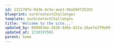 ```yaml
---
id: 1332707e-9d36-4c5e-aee3-9ba5947252b5
blueprint: ourGreatestChallenges
template: ourGreatestChallenges
title: 'Welcome to the site...'
updated_by: 0800036e-1638-4d6e-822a-26aefe2f9e99
updated_at: 1720197565
parent: home
---
```

